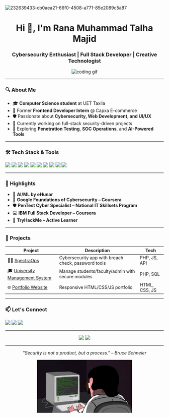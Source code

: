 ![232639433-cb0aea21-66f0-4508-a771-85e2089c5a87](https://github.com/user-attachments/assets/57785593-7be5-451f-9170-fb36b4204c79)
<h1 align="center">Hi 👋, I'm Rana Muhammad Talha Majid</h1>
<h3 align="center">Cybersecurity Enthusiast | Full Stack Developer | Creative Technologist</h3>

<p align="center">
  <img src="https://media.giphy.com/media/qgQUggAC3Pfv687qPC/giphy.gif" width="300" alt="coding gif" />
</p>

---

### 🔍 About Me

- 🎓 **Computer Science student** at UET Taxila  
- 💼 Former **Frontend Developer Intern** @ Capxa E-commerce  
- 🛡️ Passionate about **Cybersecurity, Web Development, and UI/UX**
- 🚀 Currently working on full-stack security-driven projects  
- 🌱 Exploring **Penetration Testing**, **SOC Operations**, and **AI-Powered Tools**

---

### 🛠️ Tech Stack & Tools

<p align="left">
  <img src="https://img.shields.io/badge/HTML5-E34F26?logo=html5&logoColor=white" />
  <img src="https://img.shields.io/badge/CSS3-1572B6?logo=css3&logoColor=white" />
  <img src="https://img.shields.io/badge/JavaScript-F7DF1E?logo=javascript&logoColor=black" />
  <img src="https://img.shields.io/badge/Tailwind_CSS-38B2AC?logo=tailwind-css&logoColor=white" />
  <img src="https://img.shields.io/badge/PHP-777BB4?logo=php&logoColor=white" />
  <img src="https://img.shields.io/badge/SQL-003B57?logo=mysql&logoColor=white" />
  <img src="https://img.shields.io/badge/React-20232A?logo=react&logoColor=61DAFB" />
  <img src="https://img.shields.io/badge/Git-F05032?logo=git&logoColor=white" />
  <img src="https://img.shields.io/badge/GitHub-181717?logo=github&logoColor=white" />
  <img src="https://img.shields.io/badge/VS_Code-007ACC?logo=visual-studio-code&logoColor=white" />
</p>

---

### 🌟 Highlights

- 🧠 **AI/ML by eHunar**  
- 🔐 **Google Foundations of Cybersecurity – Coursera**  
- 🛡️ **PenTest Cyber Specialist – National IT Skillsets Program**  
- 💻 **IBM Full Stack Developer – Coursera**  
- 🎯 **TryHackMe – Active Learner**  

---

### 📌 Projects

| Project | Description | Tech |
|--------|-------------|------|
| 🕵️‍♂️ [SpectraOps](https://github.com/ranatalhamajid1/SpectraOps) | Cybersecurity app with breach check, password tools | PHP, JS, API |
| 🎓 [University Management System](https://github.com/ranatalhamajid1/UMS) | Manage students/faculty/admin with secure modules | PHP, SQL |
| 🌐 [Portfolio Website](https://ranatalhamajid1.github.io) | Responsive HTML/CSS/JS portfolio | HTML, CSS, JS |

---

### 📫 Let's Connect

<p>
  <a href="mailto:talhamajid404@gmail.com"><img src="https://img.shields.io/badge/Gmail-D14836?logo=gmail&logoColor=white" /></a>
  <a href="https://www.linkedin.com/in/rana-muhammad-talha-majid-25233228b" target="_blank"><img src="https://img.shields.io/badge/LinkedIn-0077B5?logo=linkedin&logoColor=white" /></a>
  <a href="https://github.com/ranatalhamajid1"><img src="https://img.shields.io/badge/GitHub-181717?logo=github&logoColor=white" /></a>
</p>

---

<p align="center">
  <img src="https://github-readme-stats.vercel.app/api?username=ranatalhamajid1&show_icons=true&theme=radical" />
  <img src="https://github-readme-streak-stats.herokuapp.com/?user=ranatalhamajid1&theme=radical" />
</p>

---

<p align="center"><i>"Security is not a product, but a process." – Bruce Schneier</i></p>

<p align="center">
  <img src="https://github.com/ranatalhamajid1/ranatalhamajid1/blob/main/download.gif?raw=true" alt="Hacker typing GIF" width="302"/>
</p>

